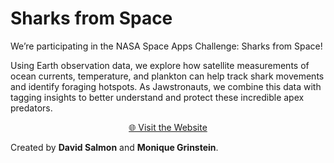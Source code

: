 # Sharks from Space

We’re participating in the NASA Space Apps Challenge: Sharks from Space!

Using Earth observation data, we explore how satellite measurements of ocean currents, temperature, and plankton can help track shark movements and identify foraging hotspots. As Jawstronauts, we combine this data with tagging insights to better understand and protect these incredible apex predators.

<p align="center">
  <a href="https://sharksfrom.space/">🌐 Visit the Website</a>
</p>

Created by **David Salmon** and **Monique Grinstein**.
